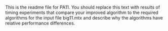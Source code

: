 This is the readme file for PA11.
You should replace this text with results of timing experiments that compare your improved algorithm to the required algorithms for the input file big11.mtx and describe why the algorithms have relative performance differences.

